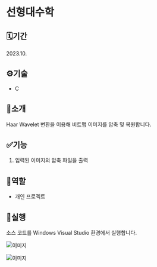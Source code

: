 # 선형대수학

## 🗓️기간
2023.10.

## ⚙️기술
- C

## 📖소개
Haar Wavelet 변환을 이용해 비트맵 이미지를 압축 및 복원합니다.

## ✅기능
1. 입력된 이미지의 압축 파일을 출력

## 👥역할
- 개인 프로젝트

## 🚀실행
소스 코드를 Windows Visual Studio 환경에서 실행합니다.

![이미지](image_lena_24bit.png)

![이미지](lena32.png)
